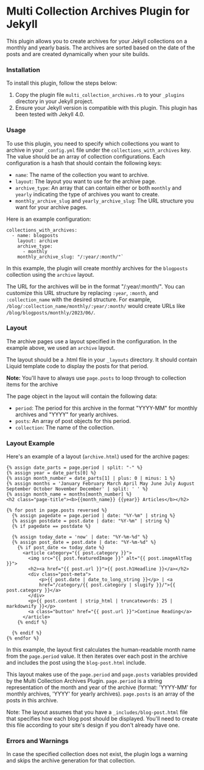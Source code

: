 # Multi Collection Archives Plugin for Jekyll

This plugin allows you to create archives for your Jekyll collections on a monthly and yearly basis. The archives are sorted based on the date of the posts and are created dynamically when your site builds.

### Installation

To install this plugin, follow the steps below:

1.  Copy the plugin file `multi_collection_archives.rb` to your `_plugins` directory in your Jekyll project.
2.  Ensure your Jekyll version is compatible with this plugin. This plugin has been tested with Jekyll 4.0.

### Usage

To use this plugin, you need to specify which collections you want to archive in your `_config.yml` file under the `collections_with_archives` key. The value should be an array of collection configurations. Each configuration is a hash that should contain the following keys:

-   `name`: The name of the collection you want to archive.
-   `layout`: The layout you want to use for the archive page.
-   `archive_type`: An array that can contain either or both `monthly` and `yearly` indicating the type of archives you want to create.
-   `monthly_archive_slug` and `yearly_archive_slug`: The URL structure you want for your archive pages.

Here is an example configuration:

```
collections_with_archives:
  - name: blogposts
    layout: archive
    archive_type:
      - monthly
    monthly_archive_slug: "/:year/:month/"`
```

In this example, the plugin will create monthly archives for the `blogposts` collection using the `archive` layout.

The URL for the archives will be in the format "/:year/:month/". You can customize this URL structure by replacing `:year`, `:month`, and `:collection_name` with the desired structure. For example, `/blog/:collection_name/monthly/:year/:month/` would create URLs like `/blog/blogposts/monthly/2023/06/`.

### Layout

The archive pages use a layout specified in the configuration. In the example above, we used an `archive` layout.

The layout should be a .html file in your `_layouts` directory. It should contain Liquid template code to display the posts for that period.

**Note:** You'll have to always use `page.posts` to loop through to collection items for the archive

The page object in the layout will contain the following data:

-   `period`: The period for this archive in the format "YYYY-MM" for monthly archives and "YYYY" for yearly archives.
-   `posts`: An array of post objects for this period.
-   `collection`: The name of the collection.

### Layout Example

Here's an example of a layout (`archive.html`) used for the archive pages:

```
{% assign date_parts = page.period | split: "-" %}
{% assign year = date_parts[0] %}
{% assign month_number = date_parts[1] | plus: 0 | minus: 1 %}
{% assign months = 'January February March April May June July August September October November December' | split: ' ' %}
{% assign month_name = months[month_number] %}
<h2 class="page-title"><b>{{month_name}} {{year}} Articles</b></h2>

{% for post in page.posts reversed %}
  {% assign pagedate = page.period | date: "%Y-%m" | string %}
  {% assign postdate = post.date | date: "%Y-%m" | string %}
  {% if pagedate == postdate %}

  {% assign today_date = 'now' | date: "%Y-%m-%d" %}
  {% assign post_date = post.date | date: "%Y-%m-%d" %}
    {% if post_date <= today_date %}
      <article category="{{ post.category }}">
        <img src="{{ post.featuredImage }}" alt="{{ post.imageAltTag }}">
        <h2><a href="{{ post.url }}">{{ post.h1Headline }}</a></h2>
        <div class="post-meta">
            <p>{{ post.date | date_to_long_string }}</p> | <a
            href="/category/{{ post.category | slugify }}/">{{ post.category }}</a>
        </div>
        <p>{{ post.content | strip_html | truncatewords: 25 | markdownify }}</p>
        <a class="button" href="{{ post.url }}">Continue Reading</a>
      </article>
    {% endif %}

  {% endif %}
{% endfor %}
```

In this example, the layout first calculates the human-readable month name from the `page.period` value. It then iterates over each post in the archive and includes the post using the `blog-post.html` include.

This layout makes use of the `page.period` and `page.posts` variables provided by the Multi Collection Archives Plugin. `page.period` is a string representation of the month and year of the archive (format: 'YYYY-MM' for monthly archives, 'YYYY' for yearly archives). `page.posts` is an array of the posts in this archive.

Note: The layout assumes that you have a `_includes/blog-post.html` file that specifies how each blog post should be displayed. You'll need to create this file according to your site's design if you don't already have one.

### Errors and Warnings

In case the specified collection does not exist, the plugin logs a warning and skips the archive generation for that collection.
